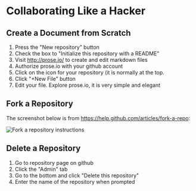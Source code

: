 Collaborating Like a Hacker
===========================

Create a Document from Scratch
------------------------------
1. Press the "New repository" button
2. Check the box to "Initialize this repository with a README"
3. Visit http://prose.io/ to create and edit markdown files
4. Authorize prose.io with your github account
5. Click on the icon for your repository (it is normally at the top.
6. Click "+New File" button
7. Edit your file. Explore prose.io, it is very simple and elegant

Fork a Repository
-----------------

The screenshot below is from <https://help.github.com/articles/fork-a-repo>:

![Fork a repository instructions](https://raw.github.com/harlantwood/The_Project/master/assets/images/Fork-a-repository-instructions.png)

Delete a Repository
-------------------
1. Go to repository page on github
2. Click the "Admin" tab
3. Go to the bottom and click "Delete this repository"
4. Enter the name of the repository when prompted

